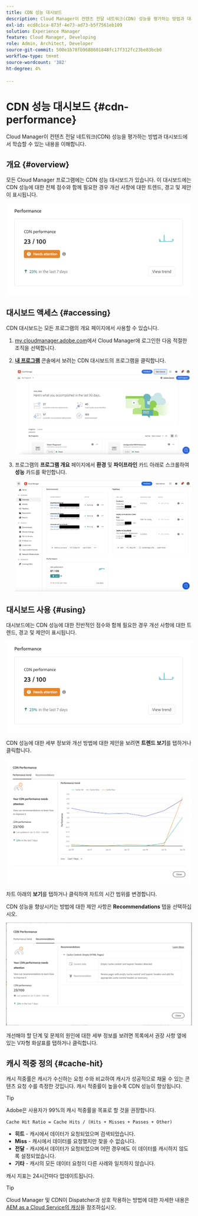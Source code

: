 ```yaml
---
title: CDN 성능 대시보드
description: Cloud Manager이 컨텐츠 전달 네트워크(CDN) 성능을 평가하는 방법과 대시보드에서 학습할 수 있는 내용을 이해합니다.
exl-id: ecd8c1ca-873f-4e73-ad73-b5f7561eb109
solution: Experience Manager
feature: Cloud Manager, Developing
role: Admin, Architect, Developer
source-git-commit: 500e1b78fb9688601848fc17f312fc23be83bcb0
workflow-type: tm+mt
source-wordcount: '382'
ht-degree: 4%

---
```


# CDN 성능 대시보드 {#cdn-performance}

Cloud Manager이 컨텐츠 전달 네트워크(CDN) 성능을 평가하는 방법과 대시보드에서 학습할 수 있는 내용을 이해합니다.

## 개요 {#overview}

모든 Cloud Manager 프로그램에는 CDN 성능 대시보드가 있습니다. 이 대시보드에는 CDN 성능에 대한 전체 점수와 함께 필요한 경우 개선 사항에 대한 트렌드, 경고 및 제안이 표시됩니다.

![CDN 성능 대시보드](assets/cdn-performance-dashboard.png)

## 대시보드 액세스 {#accessing}

CDN 대시보드는 모든 프로그램의 개요 페이지에서 사용할 수 있습니다.

1. [my.cloudmanager.adobe.com](https://my.cloudmanager.adobe.com/)에서 Cloud Manager에 로그인한 다음 적절한 조직을 선택합니다.

1. **[내 프로그램](/help/implementing/cloud-manager/navigation.md#my-programs)** 콘솔에서 보려는 CDN 대시보드의 프로그램을 클릭합니다.

   ![내 프로그램 페이지](assets/my-programs.png)

1. 프로그램의 **프로그램 개요** 페이지에서 **환경** 및 **파이프라인** 카드 아래로 스크롤하여 **성능** 카드를 확인합니다.

   ![성능](assets/cdn-performance-overview.png)

## 대시보드 사용 {#using}

대시보드에는 CDN 성능에 대한 전반적인 점수와 함께 필요한 경우 개선 사항에 대한 트렌드, 경고 및 제안이 표시됩니다.

![CDN 성능 대시보드](assets/cdn-performance-dashboard.png)

CDN 성능에 대한 세부 정보와 개선 방법에 대한 제안을 보려면 **트렌드 보기**&#x200B;를 탭하거나 클릭합니다.

![성능 트렌드](assets/cdn-performance-trend.png)

차트 아래의 **보기**&#x200B;를 탭하거나 클릭하여 차트의 시간 범위를 변경합니다.

CDN 성능을 향상시키는 방법에 대한 제안 사항은 **Recommendations** 탭을 선택하십시오.

![CDN 권장 사항](assets/cdn-performance-recommendations.png)

개선해야 할 단계 및 문제의 원인에 대한 세부 정보를 보려면 목록에서 권장 사항 옆에 있는 V자형 화살표를 탭하거나 클릭합니다.

## 캐시 적중 정의 {#cache-hit}

캐시 적중률은 캐시가 수신하는 요청 수와 비교하여 캐시가 성공적으로 채울 수 있는 콘텐츠 요청 수를 측정한 것입니다. 캐시 적중률이 높을수록 CDN 성능이 향상됩니다.

>[!TIP]
>
>Adobe은 사용자가 99%의 캐시 적중률을 목표로 할 것을 권장합니다.

```text
Cache Hit Ratio = Cache Hits / (Hits + Misses + Passes + Other)
```

* **히트** - 캐시에서 데이터가 요청되었으며 검색되었습니다.
* **Miss** - 캐시에서 데이터를 요청했지만 찾을 수 없습니다.
* **전달** - 캐시에서 데이터가 요청되었으며 어떤 경우에도 이 데이터를 캐시하지 않도록 설정되었습니다.
* **기타** - 캐시의 모든 데이터 요청이 다른 사례와 일치하지 않습니다.

캐시 지표는 24시간마다 업데이트됩니다.

>[!TIP]
>
>Cloud Manager 및 CDN이 Dispatcher과 상호 작용하는 방법에 대한 자세한 내용은 [AEM as a Cloud Service의 캐싱](/help/implementing/dispatcher/caching.md)을 참조하십시오.
